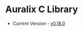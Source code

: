 # Auralix C Library
- Current Version - [v0.18.0](https://github.com/auralix/alx-202-af-10-1-auralix-c-lib/tree/v0.18.0)
